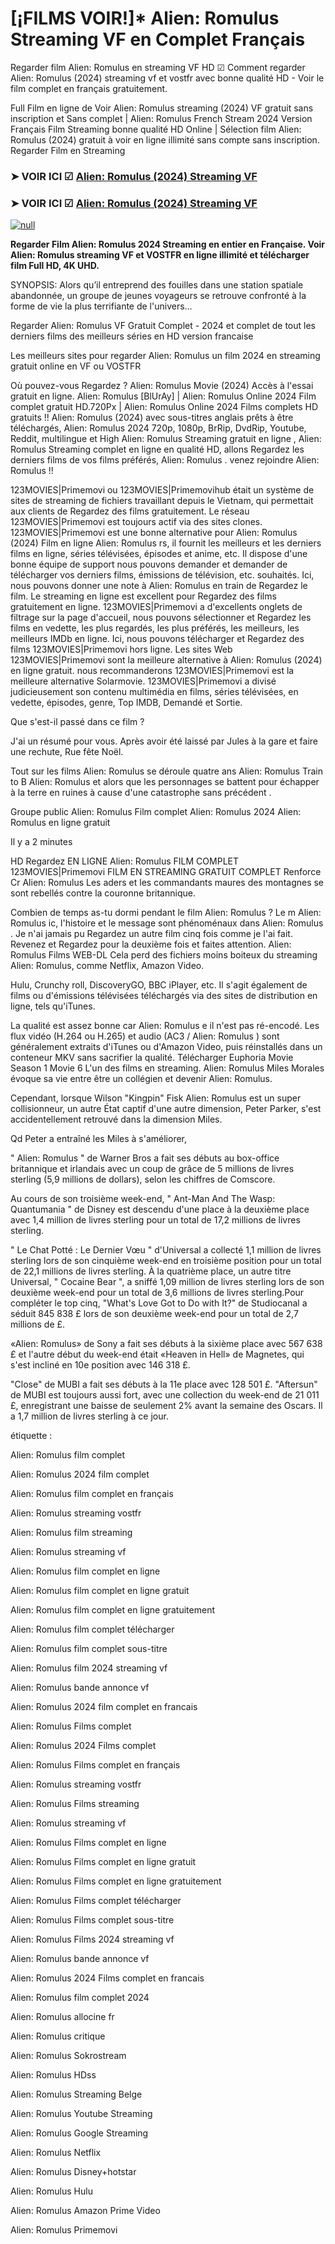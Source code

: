 # [¡FILMS VOIR!]* Alien: Romulus Streaming VF en Complet Français
Regarder film Alien: Romulus en streaming VF HD ☑ Comment regarder Alien: Romulus (2024) streaming vf et vostfr avec bonne qualité HD - Voir le film complet en français gratuitement.

Full Film en ligne de Voir Alien: Romulus streaming (2024) VF gratuit sans inscription et Sans complet | Alien: Romulus French Stream 2024 Version Français Film Streaming bonne qualité HD Online | Sélection film Alien: Romulus (2024) gratuit à voir en ligne illimité sans compte sans inscription. Regarder Film en Streaming

### ➤ VOIR ICI ☑ [Alien: Romulus (2024) Streaming VF](https://t.co/x0M4qmkqZy)

### ➤ VOIR ICI ☑ [Alien: Romulus (2024) Streaming VF](https://t.co/x0M4qmkqZy)

[![null](https://static.wixstatic.com/media/855a25_043b5abeb4ae4d35ac003198e7fe56ed~mv2.gif)](https://t.co/x0M4qmkqZy)

**Regarder Film Alien: Romulus 2024 Streaming en entier en Française. Voir Alien: Romulus streaming VF et VOSTFR en ligne illimité et télécharger film Full HD, 4K UHD.**

SYNOPSIS: Alors qu’il entreprend des fouilles dans une station spatiale abandonnée, un groupe de jeunes voyageurs se retrouve confronté à la forme de vie la plus terrifiante de l'univers…

Regarder Alien: Romulus VF Gratuit Complet - 2024 et complet de tout les derniers films des meilleurs séries en HD version francaise

Les meilleurs sites pour regarder Alien: Romulus un film 2024 en streaming gratuit online en VF ou VOSTFR

Où pouvez-vous Regardez ? Alien: Romulus Movie (2024) Accès à l'essai gratuit en ligne. Alien: Romulus [BlUrAy] | Alien: Romulus Online 2024 Film complet gratuit HD.720Px | Alien: Romulus Online 2024 Films complets HD gratuits !! Alien: Romulus (2024) avec sous-titres anglais prêts à être téléchargés, Alien: Romulus 2024 720p, 1080p, BrRip, DvdRip, Youtube, Reddit, multilingue et High Alien: Romulus Streaming gratuit en ligne , Alien: Romulus Streaming complet en ligne en qualité HD, allons Regardez les derniers films de vos films préférés, Alien: Romulus . venez rejoindre Alien: Romulus !!

123MOVIES|Primemovi ou 123MOVIES|Primemovihub était un système de sites de streaming de fichiers travaillant depuis le Vietnam, qui permettait aux clients de Regardez des films gratuitement. Le réseau 123MOVIES|Primemovi est toujours actif via des sites clones. 123MOVIES|Primemovi est une bonne alternative pour Alien: Romulus (2024) Film en ligne Alien: Romulus rs, il fournit les meilleurs et les derniers films en ligne, séries télévisées, épisodes et anime, etc. Il dispose d'une bonne équipe de support nous pouvons demander et demander de télécharger vos derniers films, émissions de télévision, etc. souhaités. Ici, nous pouvons donner une note à Alien: Romulus en train de Regardez le film. Le streaming en ligne est excellent pour Regardez des films gratuitement en ligne. 123MOVIES|Primemovi a d'excellents onglets de filtrage sur la page d'accueil, nous pouvons sélectionner et Regardez les films en vedette, les plus regardés, les plus préférés, les meilleurs, les meilleurs IMDb en ligne. Ici, nous pouvons télécharger et Regardez des films 123MOVIES|Primemovi hors ligne. Les sites Web 123MOVIES|Primemovi sont la meilleure alternative à Alien: Romulus (2024) en ligne gratuit. nous recommanderons 123MOVIES|Primemovi est la meilleure alternative Solarmovie. 123MOVIES|Primemovi a divisé judicieusement son contenu multimédia en films, séries télévisées, en vedette, épisodes, genre, Top IMDB, Demandé et Sortie.

Que s'est-il passé dans ce film ?

J'ai un résumé pour vous. Après avoir été laissé par Jules à la gare et faire une rechute, Rue fête Noël.

Tout sur les films Alien: Romulus se déroule quatre ans Alien: Romulus Train to B Alien: Romulus et alors que les personnages se battent pour échapper à la terre en ruines à cause d'une catastrophe sans précédent .

Groupe public Alien: Romulus Film complet Alien: Romulus 2024 Alien: Romulus en ligne gratuit

Il y a 2 minutes

HD Regardez EN LIGNE Alien: Romulus FILM COMPLET 123MOVIES|Primemovi FILM EN STREAMING GRATUIT COMPLET Renforce Cr Alien: Romulus Les aders et les commandants maures des montagnes se sont rebellés contre la couronne britannique.

Combien de temps as-tu dormi pendant le film Alien: Romulus ? Le m Alien: Romulus ic, l'histoire et le message sont phénoménaux dans Alien: Romulus . Je n'ai jamais pu Regardez un autre film cinq fois comme je l'ai fait. Revenez et Regardez pour la deuxième fois et faites attention. Alien: Romulus Films WEB-DL Cela perd des fichiers moins boiteux du streaming Alien: Romulus, comme Netflix, Amazon Video.

Hulu, Crunchy roll, DiscoveryGO, BBC iPlayer, etc. Il s'agit également de films ou d'émissions télévisées téléchargés via des sites de distribution en ligne, tels qu'iTunes.

La qualité est assez bonne car Alien: Romulus e il n'est pas ré-encodé. Les flux vidéo (H.264 ou H.265) et audio (AC3 / Alien: Romulus ) sont généralement extraits d'iTunes ou d'Amazon Video, puis réinstallés dans un conteneur MKV sans sacrifier la qualité. Télécharger Euphoria Movie Season 1 Movie 6 L'un des films en streaming. Alien: Romulus Miles Morales évoque sa vie entre être un collégien et devenir Alien: Romulus.

Cependant, lorsque Wilson "Kingpin" Fisk Alien: Romulus est un super collisionneur, un autre État captif d'une autre dimension, Peter Parker, s'est accidentellement retrouvé dans la dimension Miles.

Qd Peter a entraîné les Miles à s'améliorer,

" Alien: Romulus " de Warner Bros a fait ses débuts au box-office britannique et irlandais avec un coup de grâce de 5 millions de livres sterling (5,9 millions de dollars), selon les chiffres de Comscore.

Au cours de son troisième week-end, " Ant-Man And The Wasp: Quantumania " de Disney est descendu d'une place à la deuxième place avec 1,4 million de livres sterling pour un total de 17,2 millions de livres sterling.

" Le Chat Potté : Le Dernier Vœu " d'Universal a collecté 1,1 million de livres sterling lors de son cinquième week-end en troisième position pour un total de 22,1 millions de livres sterling. À la quatrième place, un autre titre Universal, " Cocaine Bear ", a sniffé 1,09 million de livres sterling lors de son deuxième week-end pour un total de 3,6 millions de livres sterling.Pour compléter le top cinq, "What's Love Got to Do with It?" de Studiocanal a séduit 845 838 £ lors de son deuxième week-end pour un total de 2,7 millions de £.

«Alien: Romulus» de Sony a fait ses débuts à la sixième place avec 567 638 £ et l'autre début du week-end était «Heaven in Hell» de Magnetes, qui s'est incliné en 10e position avec 146 318 £.

"Close" de MUBI a fait ses débuts à la 11e place avec 128 501 £. "Aftersun" de MUBI est toujours aussi fort, avec une collection du week-end de 21 011 £, enregistrant une baisse de seulement 2% avant la semaine des Oscars. Il a 1,7 million de livres sterling à ce jour.

étiquette :

Alien: Romulus film complet

Alien: Romulus 2024 film complet

Alien: Romulus film complet en français

Alien: Romulus streaming vostfr

Alien: Romulus film streaming

Alien: Romulus streaming vf

Alien: Romulus film complet en ligne

Alien: Romulus film complet en ligne gratuit

Alien: Romulus film complet en ligne gratuitement

Alien: Romulus film complet télécharger

Alien: Romulus film complet sous-titre

Alien: Romulus film 2024 streaming vf

Alien: Romulus bande annonce vf

Alien: Romulus 2024 film complet en francais

Alien: Romulus Films complet

Alien: Romulus 2024 Films complet

Alien: Romulus Films complet en français

Alien: Romulus streaming vostfr

Alien: Romulus Films streaming

Alien: Romulus streaming vf

Alien: Romulus Films complet en ligne

Alien: Romulus Films complet en ligne gratuit

Alien: Romulus Films complet en ligne gratuitement

Alien: Romulus Films complet télécharger

Alien: Romulus Films complet sous-titre

Alien: Romulus Films 2024 streaming vf

Alien: Romulus bande annonce vf

Alien: Romulus 2024 Films complet en francais

Alien: Romulus film complet 2024

Alien: Romulus allocine fr

Alien: Romulus critique

Alien: Romulus Sokrostream

Alien: Romulus HDss

Alien: Romulus Streaming Belge

Alien: Romulus Youtube Streaming

Alien: Romulus Google Streaming

Alien: Romulus Netflix

Alien: Romulus Disney+hotstar

Alien: Romulus Hulu

Alien: Romulus Amazon Prime Video

Alien: Romulus Primemovi
